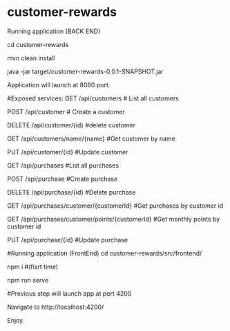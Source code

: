 # customer-rewards


Running application (BACK END)

cd customer-rewards

mvn clean install

java -jar target/customer-rewards-0.0.1-SNAPSHOT.jar

Application will launch at 8080 port.

#Exposed services:
GET /api/customers # List all customers

POST /api/customer # Create a customer

DELETE /api/customer/{id} #delete customer

GET /api/customers/name/{name} #Get customer by name

PUT /api/customer/{id} #Update customer

GET /api/purchases #List all purchases

POST /api/purchase #Create purchase

DELETE /api/purchase/{id} #Delete purchase

GET /api/purchases/customer/{customerId} #Get purchases by customer id

GET /api/purchases/customer/points/{customerId} #Get monthly points by customer id

PUT /api/purchase/{id} #Update purchase






#Running application (FrontEnd)
 cd customer-rewards/src/frontend/

 npm i #(fisrt time)

 npm run serve

 #Previous step will launch app at port 4200

 Navigate to http://localhost:4200/

 Enjoy.
